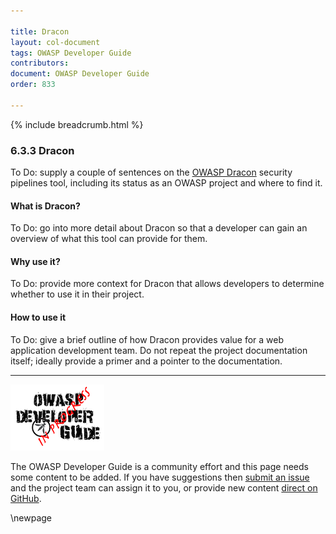 ```yaml
---

title: Dracon
layout: col-document
tags: OWASP Developer Guide
contributors:
document: OWASP Developer Guide
order: 833

---
```


{% include breadcrumb.html %}

### 6.3.3 Dracon

To Do: supply a couple of sentences on the [OWASP Dracon][dracon] security pipelines tool,
including its status as an OWASP project and where to find it.

#### What is Dracon?

To Do: go into more detail about Dracon so that a developer
can gain an overview of what this tool can provide for them.

#### Why use it?

To Do: provide more context for Dracon that allows developers to determine whether to use it in their project.

#### How to use it

To Do: give a brief outline of how Dracon provides value for a web application development team.
Do not repeat the project documentation itself; ideally provide a primer and a pointer to the documentation.

----

![Developer Guide](../../assets/images/dg_wip.png "OWASP Developer Guide")

The OWASP Developer Guide is a community effort and this page needs some content to be added.
If you have suggestions then [submit an issue][issue080303] and the project team can assign it to you,
or provide new content [direct on GitHub][edit080303].

[dracon]: https://github.com/thought-machine/dracon/
[edit080303]: https://github.com/OWASP/www-project-developer-guide/blob/main/draft/08-verification/03-frameworks/03-dracon.md
[issue080303]: https://github.com/OWASP/www-project-developer-guide/issues/new?labels=enhancement&template=request.md&title=Update:%2008-verification/03-frameworks/03-dracon

\newpage
